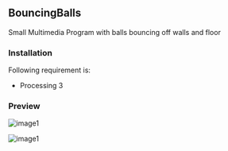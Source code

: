 ## BouncingBalls
Small Multimedia Program with balls bouncing off walls and floor

### Installation
Following requirement is:
* Processing 3

### Preview
![image1](https://github.com/PenguinRage/BouncingBalls/BouncingParticles/images/balls.png)

![image1](https://github.com/PenguinRage/BouncingBalls/BouncingParticles/images/balls2.png)
